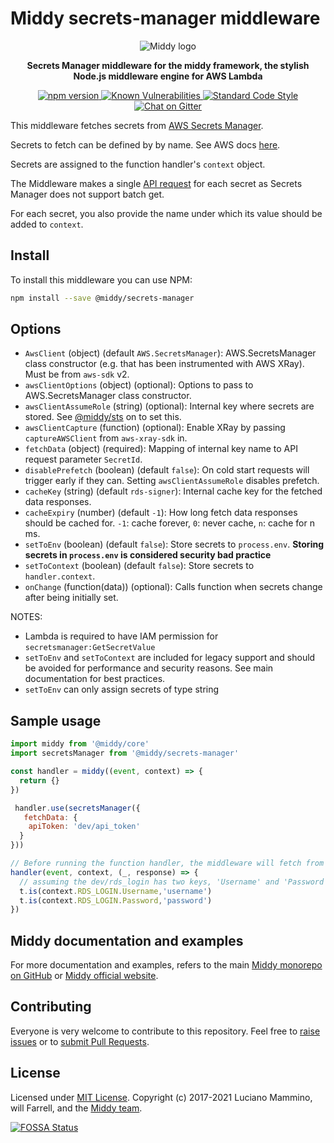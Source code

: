 # Middy secrets-manager middleware

<div align="center">
  <img alt="Middy logo" src="https://raw.githubusercontent.com/middyjs/middy/main/docs/img/middy-logo.png"/>
</div>

<div align="center">
  <p><strong>Secrets Manager middleware for the middy framework, the stylish Node.js middleware engine for AWS Lambda</strong></p>
</div>

<div align="center">
<p>
  <a href="http://badge.fury.io/js/%40middy%2Fsecrets-manager">
    <img src="https://badge.fury.io/js/%40middy%2Fsecrets-manager.svg" alt="npm version" style="max-width:100%;">
  </a>
  <a href="https://snyk.io/test/github/middyjs/middy">
    <img src="https://snyk.io/test/github/middyjs/middy/badge.svg" alt="Known Vulnerabilities" data-canonical-src="https://snyk.io/test/github/middyjs/middy" style="max-width:100%;">
  </a>
  <a href="https://standardjs.com/">
    <img src="https://img.shields.io/badge/code_style-standard-brightgreen.svg" alt="Standard Code Style"  style="max-width:100%;">
  </a>
  <a href="https://gitter.im/middyjs/Lobby">
    <img src="https://badges.gitter.im/gitterHQ/gitter.svg" alt="Chat on Gitter"  style="max-width:100%;">
  </a>
</p>
</div>

This middleware fetches secrets from [AWS Secrets Manager](https://docs.aws.amazon.com/secretsmanager/latest/userguide/intro.html).

Secrets to fetch can be defined by by name. See AWS docs [here](https://docs.aws.amazon.com/secretsmanager/latest/userguide/tutorials_basic.html).

Secrets are assigned to the function handler's `context` object.

The Middleware makes a single [API request](https://docs.aws.amazon.com/secretsmanager/latest/apireference/API_GetSecretValue.html) for each secret as Secrets Manager does not support batch get.

For each secret, you also provide the name under which its value should be added to `context`.

## Install

To install this middleware you can use NPM:

```bash
npm install --save @middy/secrets-manager
```

## Options

- `AwsClient` (object) (default `AWS.SecretsManager`): AWS.SecretsManager class constructor (e.g. that has been instrumented with AWS XRay). Must be from `aws-sdk` v2.
- `awsClientOptions` (object) (optional): Options to pass to AWS.SecretsManager class constructor.
- `awsClientAssumeRole` (string) (optional): Internal key where secrets are stored. See [@middy/sts](/packages/sts/README.md) on to set this.
- `awsClientCapture` (function) (optional): Enable XRay by passing `captureAWSClient` from `aws-xray-sdk` in.
- `fetchData` (object) (required): Mapping of internal key name to API request parameter `SecretId`.
- `disablePrefetch` (boolean) (default `false`): On cold start requests will trigger early if they can. Setting `awsClientAssumeRole` disables prefetch.
- `cacheKey` (string) (default `rds-signer`): Internal cache key for the fetched data responses.
- `cacheExpiry` (number) (default `-1`): How long fetch data responses should be cached for. `-1`: cache forever, `0`: never cache, `n`: cache for n ms.
- `setToEnv` (boolean) (default `false`): Store secrets to `process.env`. **Storing secrets in `process.env` is considered security bad practice**
- `setToContext` (boolean) (default `false`): Store secrets to `handler.context`.
- `onChange` (function(data)) (optional): Calls function when secrets change after being initially set.

NOTES:
- Lambda is required to have IAM permission for `secretsmanager:GetSecretValue`
- `setToEnv` and `setToContext` are included for legacy support and should be avoided for performance and security reasons. See main documentation for best practices.
- `setToEnv` can only assign secrets of type string

## Sample usage

```javascript
import middy from '@middy/core'
import secretsManager from '@middy/secrets-manager'

const handler = middy((event, context) => {
  return {}
})

 handler.use(secretsManager({
   fetchData: {
    apiToken: 'dev/api_token'
  }
}))

// Before running the function handler, the middleware will fetch from Secrets Manager
handler(event, context, (_, response) => {
  // assuming the dev/rds_login has two keys, 'Username' and 'Password'
  t.is(context.RDS_LOGIN.Username,'username')
  t.is(context.RDS_LOGIN.Password,'password')
})
```

## Middy documentation and examples

For more documentation and examples, refers to the main [Middy monorepo on GitHub](https://github.com/middyjs/middy) or [Middy official website](https://middy.js.org).

## Contributing

Everyone is very welcome to contribute to this repository. Feel free to [raise issues](https://github.com/middyjs/middy/issues) or to [submit Pull Requests](https://github.com/middyjs/middy/pulls).

## License

Licensed under [MIT License](LICENSE). Copyright (c) 2017-2021 Luciano Mammino, will Farrell, and the [Middy team](https://github.com/middyjs/middy/graphs/contributors).

<a href="https://app.fossa.io/projects/git%2Bgithub.com%2Fmiddyjs%2Fmiddy?ref=badge_large">
  <img src="https://app.fossa.io/api/projects/git%2Bgithub.com%2Fmiddyjs%2Fmiddy.svg?type=large" alt="FOSSA Status"  style="max-width:100%;">
</a>
